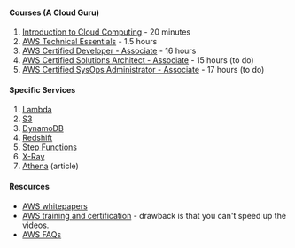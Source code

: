 #### Courses (A Cloud Guru)

1. [Introduction to Cloud Computing](https://acloud.guru/learn/intro-cloud-computing) - 20 minutes
1. [AWS Technical Essentials](https://github.com/RodneyShag/AWS_Technical-Essentials) - 1.5 hours
1. [AWS Certified Developer - Associate](https://github.com/RodneyShag/AWS_Certified-Developer-Associate) - 16 hours
1. [AWS Certified Solutions Architect - Associate](https://learn.acloud.guru/course/aws-certified-solutions-architect-associate/dashboard) - 15 hours (to do)
1. [ AWS Certified SysOps Administrator - Associate](https://acloud.guru/learn/aws-certified-sysops-administrator-associate?_ga=2.24226995.844289017.1586999437-1538708250.1586999437&_gac=1.140100231.1587004589.EAIaIQobChMI6Nux4fTr6AIVBRx9Ch1jRgFOEAAYASAAEgIOcvD_BwE) - 17 hours (to do)


#### Specific Services

1. [Lambda](https://github.com/RodneyShag/AWS_Lambda)
1. [S3](https://github.com/RodneyShag/AWS_S3)
1. [DynamoDB](https://github.com/RodneyShag/AWS_DynamoDB)
1. [Redshift](https://github.com/RodneyShag/AWS_Redshift)
1. [Step Functions](https://github.com/RodneyShag/AWS_Step-Functions)
1. [X-Ray](https://github.com/RodneyShag/AWS_X-Ray)
1. [Athena](https://towardsdatascience.com/query-data-from-s3-files-using-aws-athena-686a5b28e943) (article)


#### Resources

- [AWS whitepapers](https://aws.amazon.com/whitepapers/?whitepapers-main.sort-by=item.additionalFields.sortDate&whitepapers-main.sort-order=desc&awsf.whitepapers-content-type=content-type%23whitepaper)
- [AWS training and certification](https://www.aws.training/LearningLibrary?&search=&tab=digital_courses) - drawback is that you can't speed up the videos.
- [AWS FAQs](https://aws.amazon.com/faqs)
